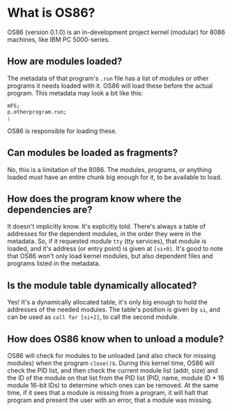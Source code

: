 # What is OS86?
OS86 (version 0.1.0) is an in-development project kernel (modular) for 8086 machines, like IBM PC 5000-series.
## How are modules loaded?
The metadata of that program's `.run` file has a list of modules or other programs it needs loaded with it. OS86 will load these before the actual program. This metadata may look a bit like this:
```metadata
mFS;
p.otherprogram.run;
;
```
OS86 is responsible for loading these.
## Can modules be loaded as fragments?
No, this is a limitation of the 8086. The modules, programs, or anything loaded must have an entire chunk big enough for it, to be available to load.
## How does the program know where the dependencies are?
It doesn't implicitly know. It's explicitly told. There's always a table of addresses for the dependent modules, in the order they were in the metadata. So, if it requested module `tty` (tty services), that module is loaded, and it's address (or entry point) is given at `[si+0]`.
It's good to note that OS86 won't only load kernel modules, but also dependent files and programs listed in the metadata.
## Is the module table dynamically allocated?
Yes! It's a dynamically allocated table, it's only big enough to hold the addresses of the needed modules. The table's position is given by `si`, and can be used as `call far [si+2]`, to call the second module.
## How does OS86 know when to unload a module?
OS86 will check for modules to be unloaded (and also check for missing modules) when the program `close()`s. During this kernel time, OS86 will check the PID list, and then check the current module list (addr, size) and the ID of the module on that list from the PID list (PID, name, module ID * 16 module 16-bit IDs) to determine which ones can be removed. At the same time, if it sees that a module is missing from a program, it will halt that program and present the user with an error, that a module was missing.

